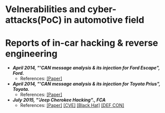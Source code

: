 # Velnerabilities and cyber-attacks(PoC) in automotive field 
# Reports of in-car hacking & reverse engineering
- **_April 2014, "'CAN message analysis & its injection for Ford Escape", Ford._**
    - References: [[Paper]](https://ioactive.com/pdfs/IOActive_Adventures_in_Automotive_Networks_and_Control_Units.pdf "Paper")
- **_April 2014, "'CAN message analysis & its injection for Toyota Prius", Toyota._**
    - References: [[Paper]](https://ioactive.com/pdfs/IOActive_Adventures_in_Automotive_Networks_and_Control_Units.pdf "Paper")
- **_July 2015, "'Jeep Cherokee Hacking"., FCA_**
    - References: [[Paper]](https://illmatics.com/Remote%20Car%20Hacking.pdf "Paper")  [[CVE]](https://nvd.nist.gov/vuln/detail/CVE-2015-5611 "CVE") [[Black Hat]](https://www.blackhat.com/us-15/briefings.html#remote-exploitation-of-an-unaltered-passenger-vehicle) [[DEF CON]](https://media.defcon.org/DEF%20CON%2023/DEF%20CON%2023%20slides/)
    
    

